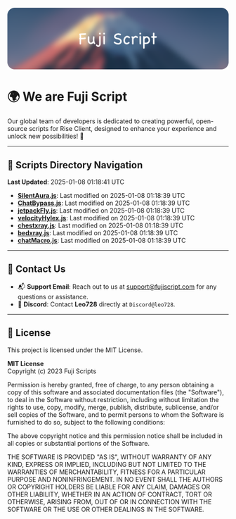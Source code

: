 ![Banner](.github/b.webp)

# 🌍 **We are Fuji Script**

Our global team of developers is dedicated to creating powerful, open-source scripts for Rise Client, designed to enhance your experience and unlock new possibilities! 🌟

---
<!-- SCRIPTS_NAVIGATION_START -->
## 📂 **Scripts Directory Navigation**

**Last Updated**: 2025-01-08 01:18:41 UTC

- **[SilentAura.js](scripts/SilentAura.js)**: Last modified on 2025-01-08 01:18:39 UTC
- **[ChatBypass.js](scripts/ChatBypass.js)**: Last modified on 2025-01-08 01:18:39 UTC
- **[jetpackFly.js](scripts/jetpackFly.js)**: Last modified on 2025-01-08 01:18:39 UTC
- **[velocityHylex.js](scripts/velocityHylex.js)**: Last modified on 2025-01-08 01:18:39 UTC
- **[chestxray.js](scripts/chestxray.js)**: Last modified on 2025-01-08 01:18:39 UTC
- **[bedxray.js](scripts/bedxray.js)**: Last modified on 2025-01-08 01:18:39 UTC
- **[chatMacro.js](scripts/chatMacro.js)**: Last modified on 2025-01-08 01:18:39 UTC

<!-- SCRIPTS_NAVIGATION_END -->

---

## 💬 **Contact Us**  
- 📬 **Support Email**: Reach out to us at [support@fujiscript.com](mailto:support@fujiscript.com) for any questions or assistance.  
- 💬 **Discord**: Contact **Leo728** directly at `Discord@leo728`.

---

## 📜 **License**

This project is licensed under the MIT License.  

**MIT License**  
Copyright (c) 2023 Fuji Scripts  

Permission is hereby granted, free of charge, to any person obtaining a copy of this software and associated documentation files (the "Software"), to deal in the Software without restriction, including without limitation the rights to use, copy, modify, merge, publish, distribute, sublicense, and/or sell copies of the Software, and to permit persons to whom the Software is furnished to do so, subject to the following conditions:  

The above copyright notice and this permission notice shall be included in all copies or substantial portions of the Software.  

THE SOFTWARE IS PROVIDED "AS IS", WITHOUT WARRANTY OF ANY KIND, EXPRESS OR IMPLIED, INCLUDING BUT NOT LIMITED TO THE WARRANTIES OF MERCHANTABILITY, FITNESS FOR A PARTICULAR PURPOSE AND NONINFRINGEMENT. IN NO EVENT SHALL THE AUTHORS OR COPYRIGHT HOLDERS BE LIABLE FOR ANY CLAIM, DAMAGES OR OTHER LIABILITY, WHETHER IN AN ACTION OF CONTRACT, TORT OR OTHERWISE, ARISING FROM, OUT OF OR IN CONNECTION WITH THE SOFTWARE OR THE USE OR OTHER DEALINGS IN THE SOFTWARE.  

